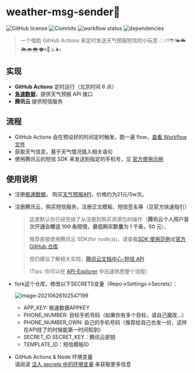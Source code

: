 # weather-msg-sender💌

![GitHub license](https://img.shields.io/github/license/linbudu599/weather-msg-sender)
![Commits](https://badgen.net/github/commits/linbudu599/weather-msg-sender)
![workflow status](https://github.com/linbudu599/weather-msg-sender/workflows/Auto%20Sender%20Workflow/badge.svg)
![dependencies](https://badgen.net/david/dep/linbudu599/weather-msg-sender)

> 一个借助 GitHub Actions 来定时发送天气预报短信的小玩意 ☁⛅⛈🌤🌥🌦🌧🌨🌩🌀🌂🌫🌬

## 实现

- **GitHub Actions** 定时运行（北京时间 6 点）
- **[急速数据](https://www.jisuapi.com/api/weather/)**，提供天气预报 API 接口
- **腾讯云** 提供短信服务

## 流程

- GitHub Actions 会在预设好的时间定时触发，跑一遍 flow，[查看 Workflow 文件](./.github/workflows/action.yml)
- 获取天气信息，基于天气情况插入相关语句
- 使用腾讯云的短信 SDK 来发送到指定的手机号，见 [官方使用示例](https://github.com/TencentCloud/tencentcloud-sdk-nodejs/blob/master/examples/sms/v20190711/SendSms.js)

## 使用说明

- 注册[极速数据](https://www.jisuapi.com/my/)， 购买[天气预报API](https://www.jisuapi.com/my/buy/5)，价格约为21元/5w次。

- 注册腾讯云，购买短信服务，注册正文模板、短信签名等（见官方快速指引）

  > 这里默认你已经完成了从注册到购买资源包的操作（**腾讯云个人用户首次开通会赠送 100 条短信，最低购买数量为 1 千条，50 元**）。
  >
  > 推荐直接使用腾讯云 SDK(for node.js)，请查看[SDK 使用范例](server/send.js)或[官方 GitHub 仓库](https://github.com/TencentCloud/tencentcloud-sdk-nodejs)
  >
  > 但仍建议了解相关实现，[腾讯云文档中心-短信 API](https://cloud.tencent.com/document/product/382/3776)
  >
  > (Tips: 你可以在 [API-Explorer](https://console.cloud.tencent.com/api/explorer?Product=sms&Version=2019-07-11&Action=SendSms&SignVersion=) 中迅速熟悉整个流程)

- fork这个仓库，修改以下SECRETS变量（Repo->Settings->Secrets）：

  ![image-20210626102547199](https://budu-oss-store.oss-cn-shenzhen.aliyuncs.com/image-20210626102547199.png)

  - APP_KEY: 极速数据APPKEY
  - PHONE_NUMBER: 目标手机号码（如果你有多个目标，请自己魔改...） 
  - PHONE_NUMBER_OWN: 自己的手机号码（推荐给自己也发一份，这样在API挂了的时候能第一时间知到）
  - SECRET_ID SECRET_KEY：腾讯云密钥
  - TEMPLATE_ID：短信模板ID

- GitHub Actions & Node 环境变量  
  请阅读 [注入 secrets 中的环境变量](docs/env_inject.md) 来获取更多信息